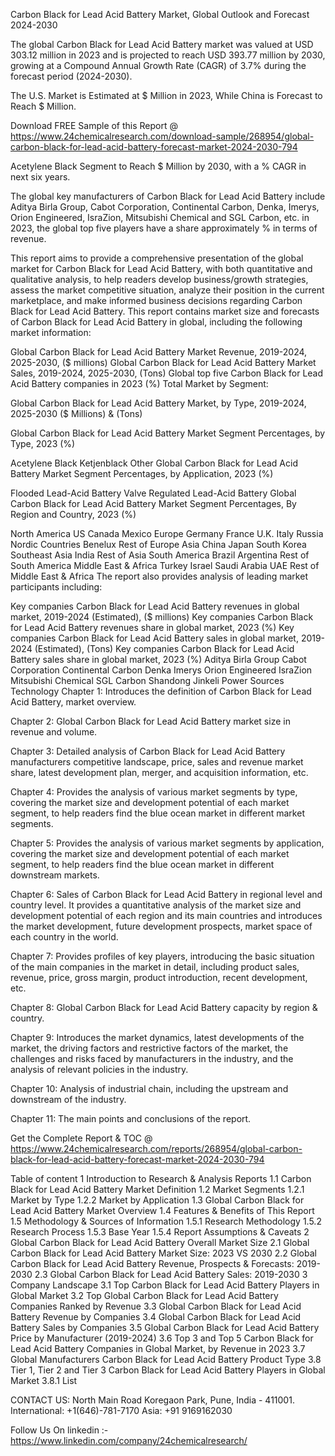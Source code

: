 Carbon Black for Lead Acid Battery Market, Global Outlook and Forecast 2024-2030

The global Carbon Black for Lead Acid Battery market was valued at USD 303.12 million in 2023 and is projected to reach USD 393.77 million by 2030, growing at a Compound Annual Growth Rate (CAGR) of 3.7% during the forecast period (2024-2030).

The U.S. Market is Estimated at $ Million in 2023, While China is Forecast to Reach $ Million.

Download FREE Sample of this Report @ https://www.24chemicalresearch.com/download-sample/268954/global-carbon-black-for-lead-acid-battery-forecast-market-2024-2030-794

Acetylene Black Segment to Reach $ Million by 2030, with a % CAGR in next six years.

The global key manufacturers of Carbon Black for Lead Acid Battery include Aditya Birla Group, Cabot Corporation, Continental Carbon, Denka, Imerys, Orion Engineered, IsraZion, Mitsubishi Chemical and SGL Carbon, etc. in 2023, the global top five players have a share approximately % in terms of revenue.

This report aims to provide a comprehensive presentation of the global market for Carbon Black for Lead Acid Battery, with both quantitative and qualitative analysis, to help readers develop business/growth strategies, assess the market competitive situation, analyze their position in the current marketplace, and make informed business decisions regarding Carbon Black for Lead Acid Battery. This report contains market size and forecasts of Carbon Black for Lead Acid Battery in global, including the following market information:

Global Carbon Black for Lead Acid Battery Market Revenue, 2019-2024, 2025-2030, ($ millions)
Global Carbon Black for Lead Acid Battery Market Sales, 2019-2024, 2025-2030, (Tons)
Global top five Carbon Black for Lead Acid Battery companies in 2023 (%)
Total Market by Segment:

Global Carbon Black for Lead Acid Battery Market, by Type, 2019-2024, 2025-2030 ($ Millions) & (Tons)

Global Carbon Black for Lead Acid Battery Market Segment Percentages, by Type, 2023 (%)

Acetylene Black
Ketjenblack
Other
Global Carbon Black for Lead Acid Battery Market Segment Percentages, by Application, 2023 (%)

Flooded Lead-Acid Battery
Valve Regulated Lead-Acid Battery
Global Carbon Black for Lead Acid Battery Market Segment Percentages, By Region and Country, 2023 (%)

North America
US
Canada
Mexico
Europe
Germany
France
U.K.
Italy
Russia
Nordic Countries
Benelux
Rest of Europe
Asia
China
Japan
South Korea
Southeast Asia
India
Rest of Asia
South America
Brazil
Argentina
Rest of South America
Middle East & Africa
Turkey
Israel
Saudi Arabia
UAE
Rest of Middle East & Africa
The report also provides analysis of leading market participants including:

Key companies Carbon Black for Lead Acid Battery revenues in global market, 2019-2024 (Estimated), ($ millions)
Key companies Carbon Black for Lead Acid Battery revenues share in global market, 2023 (%)
Key companies Carbon Black for Lead Acid Battery sales in global market, 2019-2024 (Estimated), (Tons)
Key companies Carbon Black for Lead Acid Battery sales share in global market, 2023 (%)
Aditya Birla Group
Cabot Corporation
Continental Carbon
Denka
Imerys
Orion Engineered
IsraZion
Mitsubishi Chemical
SGL Carbon
Shandong Jinkeli Power Sources Technology
Chapter 1: Introduces the definition of Carbon Black for Lead Acid Battery, market overview.

Chapter 2: Global Carbon Black for Lead Acid Battery market size in revenue and volume.

Chapter 3: Detailed analysis of Carbon Black for Lead Acid Battery manufacturers competitive landscape, price, sales and revenue market share, latest development plan, merger, and acquisition information, etc.

Chapter 4: Provides the analysis of various market segments by type, covering the market size and development potential of each market segment, to help readers find the blue ocean market in different market segments.

Chapter 5: Provides the analysis of various market segments by application, covering the market size and development potential of each market segment, to help readers find the blue ocean market in different downstream markets.

Chapter 6: Sales of Carbon Black for Lead Acid Battery in regional level and country level. It provides a quantitative analysis of the market size and development potential of each region and its main countries and introduces the market development, future development prospects, market space of each country in the world.

Chapter 7: Provides profiles of key players, introducing the basic situation of the main companies in the market in detail, including product sales, revenue, price, gross margin, product introduction, recent development, etc.

Chapter 8: Global Carbon Black for Lead Acid Battery capacity by region & country.

Chapter 9: Introduces the market dynamics, latest developments of the market, the driving factors and restrictive factors of the market, the challenges and risks faced by manufacturers in the industry, and the analysis of relevant policies in the industry.

Chapter 10: Analysis of industrial chain, including the upstream and downstream of the industry.

Chapter 11: The main points and conclusions of the report.

Get the Complete Report & TOC @ https://www.24chemicalresearch.com/reports/268954/global-carbon-black-for-lead-acid-battery-forecast-market-2024-2030-794

Table of content
1 Introduction to Research & Analysis Reports
1.1 Carbon Black for Lead Acid Battery Market Definition
1.2 Market Segments
1.2.1 Market by Type
1.2.2 Market by Application
1.3 Global Carbon Black for Lead Acid Battery Market Overview
1.4 Features & Benefits of This Report
1.5 Methodology & Sources of Information
1.5.1 Research Methodology
1.5.2 Research Process
1.5.3 Base Year
1.5.4 Report Assumptions & Caveats
2 Global Carbon Black for Lead Acid Battery Overall Market Size
2.1 Global Carbon Black for Lead Acid Battery Market Size: 2023 VS 2030
2.2 Global Carbon Black for Lead Acid Battery Revenue, Prospects & Forecasts: 2019-2030
2.3 Global Carbon Black for Lead Acid Battery Sales: 2019-2030
3 Company Landscape
3.1 Top Carbon Black for Lead Acid Battery Players in Global Market
3.2 Top Global Carbon Black for Lead Acid Battery Companies Ranked by Revenue
3.3 Global Carbon Black for Lead Acid Battery Revenue by Companies
3.4 Global Carbon Black for Lead Acid Battery Sales by Companies
3.5 Global Carbon Black for Lead Acid Battery Price by Manufacturer (2019-2024)
3.6 Top 3 and Top 5 Carbon Black for Lead Acid Battery Companies in Global Market, by Revenue in 2023
3.7 Global Manufacturers Carbon Black for Lead Acid Battery Product Type
3.8 Tier 1, Tier 2 and Tier 3 Carbon Black for Lead Acid Battery Players in Global Market
3.8.1 List

CONTACT US:
North Main Road Koregaon Park, Pune, India - 411001.
International: +1(646)-781-7170
Asia: +91 9169162030

Follow Us On linkedin :- https://www.linkedin.com/company/24chemicalresearch/
